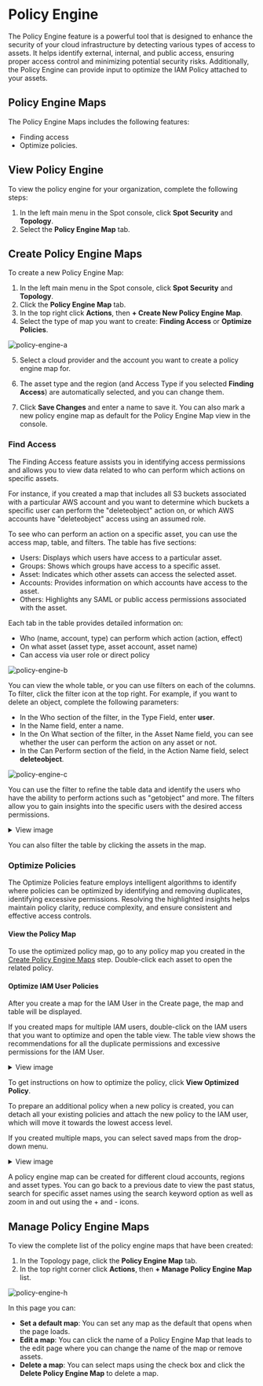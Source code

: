 # Policy Engine

The Policy Engine feature is a powerful tool that is designed to enhance the security of your cloud infrastructure by detecting various types of access to assets. It helps identify external, internal, and public access, ensuring proper access control and minimizing potential security risks. Additionally, the Policy Engine can provide input to optimize the IAM Policy attached to your assets.

## Policy Engine Maps

The Policy Engine Maps includes the following features:

- Finding access
- Optimize policies.

## View Policy Engine

To view the policy engine for your organization, complete the following steps:

1. In the left main menu in the Spot console, click **Spot Security** and **Topology**.
2. Select the **Policy Engine Map** tab.

## Create Policy Engine Maps

To create a new Policy Engine Map:

1. In the left main menu in the Spot console, click **Spot Security** and **Topology**.
2. Click the **Policy Engine Map** tab.
3. In the top right click **Actions**, then **+ Create New Policy Engine Map**.
4. Select the type of map you want to create: **Finding Access** or **Optimize Policies**.

![policy-engine-a](https://github.com/spotinst/help/assets/106514736/c62ed9d1-2761-4f5c-b61c-7ab74171a7a2)

5. Select a cloud provider and the account you want to create a policy engine map for.

6. The asset type and the region (and Access Type if you selected **Finding Access**) are automatically selected, and you can change them.
7. Click **Save Changes** and enter a name to save it. You can also mark a new policy engine map as default for the Policy Engine Map view in the console.

### Find Access

The Finding Access feature assists you in identifying access permissions and allows you to view data related to who can perform which actions on specific assets.

For instance, if you created a map that includes all S3 buckets associated with a particular AWS account and you want to determine which buckets a specific user can perform the "deleteobject" action on, or which AWS accounts have "deleteobject" access using an assumed role.

To see who can perform an action on a specific asset, you can use the access map, table, and filters. The table has five sections:

- Users: Displays which users have access to a particular asset.
- Groups: Shows which groups have access to a specific asset.
- Asset: Indicates which other assets can access the selected asset.
- Accounts: Provides information on which accounts have access to the asset.
- Others: Highlights any SAML or public access permissions associated with the asset.

Each tab in the table provides detailed information on:

- Who (name, account, type) can perform which action (action, effect)
- On what asset (asset type, asset account, asset name)
- Can access via user role or direct policy

![policy-engine-b](https://github.com/spotinst/help/assets/106514736/c9562f62-0394-491d-a737-f01e1863db8c)

You can view the whole table, or you can use filters on each of the columns. To filter, click the filter icon at the top right. For example, if you want to delete an object, complete the following parameters:

- In the Who section of the filter, in the Type Field, enter **user**.
- In the Name field, enter a name.
- In the On What section of the filter, in the Asset Name field, you can see whether the user can perform the action on any asset or not.
- In the Can Perform section of the field, in the Action Name field, select **deleteobject**.

![policy-engine-c](https://github.com/spotinst/help/assets/106514736/74f90440-ee20-48ab-844f-1cffb4f5ee5e)

You can use the filter to refine the table data and identify the users who have the ability to perform actions such as "getobject" and more. The filters allow you to gain insights into the specific users with the desired access permissions.

<details>
   <summary markdown="span">View image</summary>

![policy-engine-d](https://github.com/spotinst/help/assets/106514736/9f53a7c3-ebc7-4568-b45f-e29070f64935)

</details>

You can also filter the table by clicking the assets in the map.

### Optimize Policies

The Optimize Policies feature employs intelligent algorithms to identify where policies can be optimized by identifying and removing duplicates, identifying excessive permissions. Resolving the highlighted insights helps maintain policy clarity, reduce complexity, and ensure consistent and effective access controls.

#### View the Policy Map

To use the optimized policy map, go to any policy map you created in the [Create Policy Engine Maps](spot-security/features/policy-engine?id=create-policy-engine-maps) step. Double-click each asset to open the related policy.

#### Optimize IAM User Policies

After you create a map for the IAM User in the Create page, the map and table will be displayed.

If you created maps for multiple IAM users, double-click on the IAM users that you want to optimize and open the table view. The table view shows the recommendations for all the duplicate permissions and excessive permissions for the IAM User.

<details>
   <summary markdown="span">View image</summary>

![policy-engine-e](https://github.com/spotinst/help/assets/106514736/87b9c2dd-cefa-4d16-860f-28914e871967)

</details>

To get instructions on how to optimize the policy, click **View Optimized Policy**.

To prepare an additional policy when a new policy is created, you can detach all your existing policies and attach the new policy to the IAM user, which will move it towards the lowest access level.

If you created multiple maps, you can select saved maps from the drop-down menu.

<details>
   <summary markdown="span">View image</summary>

![policy-engine-g](https://github.com/spotinst/help/assets/106514736/8d15138d-2642-4704-93f2-0c066a385967)

</details>

A policy engine map can be created for different cloud accounts, regions and asset types. You can go back to a previous date to view the past status, search for specific asset names using the search keyword option as well as zoom in and out using the + and - icons.

## Manage Policy Engine Maps

To view the complete list of the policy engine maps that have been created:

1. In the Topology page, click the **Policy Engine Map** tab.
2. In the top right corner click **Actions**, then **+ Manage Policy Engine Map** list.

![policy-engine-h](https://github.com/spotinst/help/assets/106514736/0e7e6f4c-34fe-4d40-a619-e7c70483a0e5)

In this page you can:

- **Set a default map**: You can set any map as the default that opens when the page loads.
- **Edit a map**: You can click the name of a Policy Engine Map that leads to the edit page where you can change the name of the map or remove assets.
- **Delete a map**: You can select maps using the check box and click the **Delete Policy Engine Map** to delete a map.
